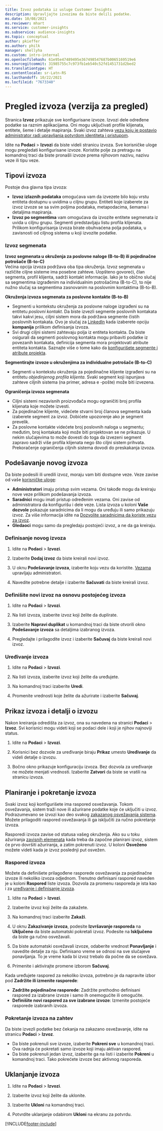 ```yaml
---
title: Izvoz podataka iz usluge Customer Insights
description: Upravljajte izvozima da biste delili podatke.
ms.date: 10/08/2021
ms.reviewer: mhart
ms.service: customer-insights
ms.subservice: audience-insights
ms.topic: conceptual
author: pkieffer
ms.author: philk
manager: shellyha
ms.custom: intro-internal
ms.openlocfilehash: 61e95e47489495e367498547687b0065169519e6
ms.sourcegitcommit: 31985755c7c973fb1eb540c52fd1451731d2bed2
ms.translationtype: HT
ms.contentlocale: sr-Latn-RS
ms.lasthandoff: 10/22/2021
ms.locfileid: "7673340"
---
```

# <a name="exports-preview-overview"></a>Pregled izvoza (verzija za pregled)

Stranica **Izvoz** prikazuje sve konfigurisane izvoze. Izvozi dele određene podatke sa raznim aplikacijama. Oni mogu uključivati profile klijenata, entitete, šeme i detalje mapiranja. Svaki izvoz zahteva [vezu koju je postavio administrator radi upravljanja potvrdom identiteta i pristupom](connections.md).

Idite na **Podaci** > **Izvozi** da biste videli stranicu izvoza. Sve korisničke uloge mogu pregledati konfigurisane izvoze. Koristite polje za pretragu na komandnoj traci da biste pronašli izvoze prema njihovom nazivu, nazivu veze ili tipu veze.

## <a name="export-types"></a>Tipovi izvoza

Postoje dva glavna tipa izvoza:  

- **Izvoz izlaznih podataka** omogućava vam da izvezete bilo koju vrstu entiteta dostupnu u uvidima u ciljnu grupu. Entiteti koje izaberete za izvoz izvoze se sa svim poljima podataka, metapodacima, šemama i detaljima mapiranja. 
- **Izvoz po segmentima** vam omogućava da izvozite entitete segmenata iz uvida u ciljnu grupu. Segmenti predstavljaju listu profila klijenata. Prilikom konfigurisanja izvoza birate obuhvaćena polja podataka, u zavisnosti od ciljnog sistema u koji izvozite podatke. 

### <a name="export-segments"></a>Izvoz segmenata

**Izvoz segmenata u okruženja za poslovne naloge (B-to-B) ili pojedinačne potrošače (B-to-C)**  
Većina opcija izvoza podržava oba tipa okruženja. Izvoz segmenata u različite ciljne sisteme ima posebne zahteve. Uopšteno govoreći, član segmenta, profil klijenta, sadrži kontakt informacije. Iako je to obično slučaj sa segmentima izgrađenim na individualnim potrošačima (B-to-C), to nije nužno slučaj sa segmentima zasnovanim na poslovnim kontaktima (B-to-B). 

**Okruženja izvoza segmenata za poslovne kontakte (B-to-B)**  
- Segmenti u kontekstu okruženja za poslovne naloge izgrađeni su na entitetu *poslovni kontakt*. Da biste izvezli segmente poslovnih kontakata takvi kakvi jesu, ciljni sistem mora da podržava segmente čistih poslovnih kontakata. Ovo je slučaj za [LinkedIn](export-linkedin-ads.md) kada izaberete opciju **kompanija** prilikom definisanja izvoza.
- Svi drugi ciljni sistemi zahtevaju polja iz entiteta kontakta. Da biste osigurali da segmenti poslovnog kontakta mogu pribaviti podatke iz povezanih kontakata, definicija segmenta mora projektovati atribute entiteta kontakta. Saznajte više o tome kako da [konfigurišete segmente i atribute projekta](segment-builder.md).

**Segmentirajte izvoze u okruženjima za individualne potrošače (B-to-C)**  
- Segmenti u kontekstu okruženja za pojedinačne klijente izgrađeni su na entitetu *objedinjenog profila klijenta*. Svaki segment koji ispunjava zahteve ciljnih sistema (na primer, adresa e -pošte) može biti izvezena.

**Ograničenja izvoza segmenata**  
- Ciljni sistemi nezavisnih proizvođača mogu ograničiti broj profila klijenata koje možete izvesti. 
- Za pojedinačne klijente, videćete stvarni broj članova segmenta kada izaberete segment za izvoz. Dobićete upozorenje ako je segment prevelik. 
- Za poslovne kontakte videćete broj poslovnih naloga u segmentu; međutim, broj kontakata koji može biti projektovan se ne prikazuje. U nekim slučajevima to može dovesti do toga da izvezeni segment zapravo sadrži više profila klijenata nego što ciljni sistem prihvata. Prekoračenje ograničenja ciljnih sistema dovodi do preskakanja izvoza. 

## <a name="set-up-a-new-export"></a>Podešavanje novog izvoza  
Da biste podesili ili uredili izvoz, moraju vam biti dostupne veze. Veze zavise od vaše [korisničke uloge](permissions.md):
- **Administratori** imaju pristup svim vezama. Oni takođe mogu da kreiraju nove veze prilikom podešavanja izvoza.
- **Saradnici** mogu imati pristup određenim vezama. Oni zavise od administratora da konfigurišu i dele veze. Lista izvoza u koloni **Vaše dozvole** pokazuje saradnicima da li mogu da uređuju ili samo prikazuju izvoz. Za više informacija idite na [Dozvolite saradnicima da koriste vezu za izvoz](connections.md#allow-contributors-to-use-a-connection-for-exports).
- **Gledaoci** mogu samo da pregledaju postojeći izvoz, a ne da ga kreiraju.

### <a name="define-a-new-export"></a>Definisanje novog izvoza

1. Idite na **Podaci** > **Izvozi**.

1. Izaberite **Dodaj izvoz** da biste kreirali novi izvoz.

1. U oknu **Podešavanje izvoza**, izaberite koju vezu da koristite. [Vezama](connections.md) upravljaju administratori. 

1. Navedite potrebne detalje i izaberite **Sačuvati** da biste kreirali izvoz.

### <a name="define-a-new-export-based-on-an-existing-export"></a>Definišite novi izvoz na osnovu postojećeg izvoza

1. Idite na **Podaci** > **Izvozi**.

1. Na listi izvoza, izaberite izvoz koji želite da duplirate.

1. Izaberite **Napravi duplikat** u komandnoj traci da biste otvorili okno **Podešavanje izvoza** sa detaljima izabranog izvoza.

1. Pregledajte i prilagodite izvoz i izaberite **Sačuvaj** da biste kreirali novi izvoz.

### <a name="edit-an-export"></a>Uređivanje izvoza

1. Idite na **Podaci** > **Izvozi**.

1. Na listi izvoza, izaberite izvoz koji želite da uređujete.

1. Na komandnoj traci izaberite **Uredi**.

1. Promenite vrednosti koje želite da ažurirate i izaberite **Sačuvaj**.

## <a name="view-exports-and-export-details"></a>Prikaz izvoza i detalji o izvozu

Nakon kreiranja odredišta za izvoz, ona su navedena na stranici **Podaci** > **Izvoz**. Svi korisnici mogu videti koji se podaci dele i koji je njihov najnoviji status.

1. Idite na **Podaci** > **Izvozi**.

1. Korisnici bez dozvole za uređivanje biraju **Prikaz** umesto **Uređivanje** da videli detalje o izvozu.

1. Bočno okno prikazuje konfiguraciju izvoza. Bez dozvola za uređivanje ne možete menjati vrednosti. Izaberite **Zatvori** da biste se vratili na stranicu izvoza.

## <a name="schedule-and-run-exports"></a>Planiranje i pokretanje izvoza

Svaki izvoz koji konfigurišete ima raspored osvežavanja. Tokom osvežavanja, sistem traži nove ili ažurirane podatke koje će uključiti u izvoz. Podrazumevano se izvozi kao deo svakog [zakazanog osvežavanja sistema](system.md#schedule-tab). Možete prilagoditi raspored osvežavanja ili ga isključiti za ručno pokretanje izvoza.

Rasporedi izvoza zavise od statusa vašeg okruženja. Ako su u toku ažuriranja [zavisnih elemenata](system.md#refresh-policies) kada treba da započne planirani izvoz, sistem će prvo dovršiti ažuriranja, a zatim pokrenuti izvoz. U koloni **Osveženo** možete videti kada je izvoz poslednji put osvežen.

### <a name="schedule-exports"></a>Raspored izvoza

Možete da definišete prilagođene rasporede osvežavanja za pojedinačne izvoze ili nekoliko izvoza odjednom. Trenutno definisani raspored naveden je u koloni **Raspored** liste izvoza. Dozvola za promenu rasporeda je ista kao i za [uređivanje i definisanje izvoza](export-destinations.md#set-up-a-new-export). 

1. Idite na **Podaci** > **Izvozi**.

1. Izaberite izvoz koji želite da zakažete.

1. Na komandnoj traci izaberite **Zakaži**.

1. U oknu **Zakazivanje izvoza**, podesite **Izvršavanje rasporeda** na **Uključeno** da biste automatski pokretali izvoz. Podesite na **Isključeno** da biste ga ručno osvežavali.

1. Da biste automatski osvežavali izvoze, odaberite vrednost **Ponavljanje** i navedite detalje za nju. Definisano vreme se odnosi na sve slučajeve ponavljanja. To je vreme kada bi izvoz trebalo da počne da se osvežava.

1. Primenite i aktivirajte promene izborom **Sačuvaj**.

Kada uređujete raspored za nekoliko izvoza, potrebno je da napravite izbor pod **Zadržite ili izmenite rasporede**:
- **Zadržite pojedinačne rasporede**: Zadržite prethodno definisani raspored za izabrane izvoze i samo ih onemogućite ili omogućite.
- **Definišite novi raspored za sve izabrane izvoze**: Izmenite postojeće rasporede izabranih izvoza.

### <a name="run-exports-on-demand"></a>Pokretanje izvoza na zahtev

Da biste izvezli podatke bez čekanja na zakazano osvežavanje, idite na stranicu **Podaci** > **Izvoz**.

- Da biste pokrenuli sve izvoze, izaberite **Pokreni sve** u komandnoj traci. Ova radnja će pokretati samo izvoze koji imaju aktivan raspored.
- Da biste pokrenuli jedan izvoz, izaberite ga na listi i izaberite **Pokreni** u komandnoj traci. Tako pokrećete izvoze bez aktivnog rasporeda. 

## <a name="remove-an-export"></a>Uklanjanje izvoza

1. Idite na **Podaci** > **Izvozi**.

1. Izaberite izvoz koji želite da uklonite.

1. Izaberite **Ukloni** na komandnoj traci.

1. Potvrdite uklanjanje odabirom **Ukloni** na ekranu za potvrdu.


[!INCLUDE[footer-include](../includes/footer-banner.md)]
